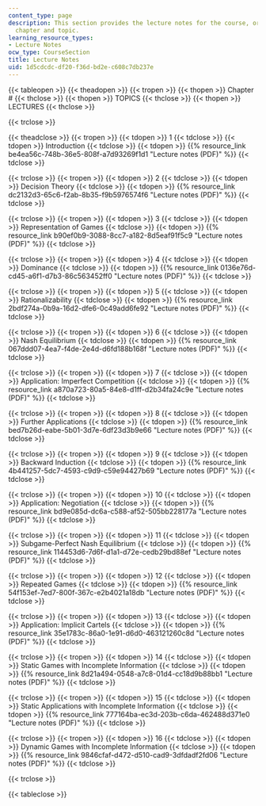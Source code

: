 ```yaml
---
content_type: page
description: This section provides the lecture notes for the course, organized by
  chapter and topic.
learning_resource_types:
- Lecture Notes
ocw_type: CourseSection
title: Lecture Notes
uid: 1d5cdcdc-df20-f36d-bd2e-c608c7db237e
---
```


{{< tableopen >}}
{{< theadopen >}}
{{< tropen >}}
{{< thopen >}}
Chapter #
{{< thclose >}}
{{< thopen >}}
TOPICS
{{< thclose >}}
{{< thopen >}}
LECTURES
{{< thclose >}}

{{< trclose >}}

{{< theadclose >}}
{{< tropen >}}
{{< tdopen >}}
1
{{< tdclose >}}
{{< tdopen >}}
Introduction
{{< tdclose >}}
{{< tdopen >}}
{{% resource_link be4ea56c-748b-36e5-808f-a7d93269f1d1 "Lecture notes (PDF)" %}}
{{< tdclose >}}

{{< trclose >}}
{{< tropen >}}
{{< tdopen >}}
2
{{< tdclose >}}
{{< tdopen >}}
Decision Theory
{{< tdclose >}}
{{< tdopen >}}
{{% resource_link dc2132d3-65c6-f2ab-8b35-f9b5976574f6 "Lecture notes (PDF)" %}}
{{< tdclose >}}

{{< trclose >}}
{{< tropen >}}
{{< tdopen >}}
3
{{< tdclose >}}
{{< tdopen >}}
Representation of Games
{{< tdclose >}}
{{< tdopen >}}
{{% resource_link b90ef0b9-3088-8cc7-a182-8d5eaf91f5c9 "Lecture notes (PDF)" %}}
{{< tdclose >}}

{{< trclose >}}
{{< tropen >}}
{{< tdopen >}}
4
{{< tdclose >}}
{{< tdopen >}}
Dominance
{{< tdclose >}}
{{< tdopen >}}
{{% resource_link 0136e76d-cd45-a6f1-d7b3-86c563452ff0 "Lecture notes (PDF)" %}}
{{< tdclose >}}

{{< trclose >}}
{{< tropen >}}
{{< tdopen >}}
5
{{< tdclose >}}
{{< tdopen >}}
Rationalizability
{{< tdclose >}}
{{< tdopen >}}
{{% resource_link 2bdf274a-0b9a-16d2-dfe6-0c49add6fe92 "Lecture notes (PDF)" %}}
{{< tdclose >}}

{{< trclose >}}
{{< tropen >}}
{{< tdopen >}}
6
{{< tdclose >}}
{{< tdopen >}}
Nash Equilibrium
{{< tdclose >}}
{{< tdopen >}}
{{% resource_link 067ddd07-4ea7-f4de-2e4d-d6fd188b168f "Lecture notes (PDF)" %}}
{{< tdclose >}}

{{< trclose >}}
{{< tropen >}}
{{< tdopen >}}
7
{{< tdclose >}}
{{< tdopen >}}
Application: Imperfect Competition
{{< tdclose >}}
{{< tdopen >}}
{{% resource_link a870a723-80a5-84e8-d1ff-d2b34fa24c9e "Lecture notes (PDF)" %}}
{{< tdclose >}}

{{< trclose >}}
{{< tropen >}}
{{< tdopen >}}
8
{{< tdclose >}}
{{< tdopen >}}
Further Applications
{{< tdclose >}}
{{< tdopen >}}
{{% resource_link bed7b26d-eabe-5b01-3d7e-6df23d3b9e66 "Lecture notes (PDF)" %}}
{{< tdclose >}}

{{< trclose >}}
{{< tropen >}}
{{< tdopen >}}
9
{{< tdclose >}}
{{< tdopen >}}
Backward Induction
{{< tdclose >}}
{{< tdopen >}}
{{% resource_link 4b441257-5dc7-4593-c9d9-c59e94427b69 "Lecture notes (PDF)" %}}
{{< tdclose >}}

{{< trclose >}}
{{< tropen >}}
{{< tdopen >}}
10
{{< tdclose >}}
{{< tdopen >}}
Application: Negotiation
{{< tdclose >}}
{{< tdopen >}}
{{% resource_link bd9e085d-dc6a-c588-af52-505bb228177a "Lecture notes (PDF)" %}}
{{< tdclose >}}

{{< trclose >}}
{{< tropen >}}
{{< tdopen >}}
11
{{< tdclose >}}
{{< tdopen >}}
Subgame-Perfect Nash Equilibrium
{{< tdclose >}}
{{< tdopen >}}
{{% resource_link 114453d6-7d6f-d1a1-d72e-cedb29bd88ef "Lecture notes (PDF)" %}}
{{< tdclose >}}

{{< trclose >}}
{{< tropen >}}
{{< tdopen >}}
12
{{< tdclose >}}
{{< tdopen >}}
Repeated Games
{{< tdclose >}}
{{< tdopen >}}
{{% resource_link 54f153ef-7ed7-800f-367c-e2b4021a18db "Lecture notes (PDF)" %}}
{{< tdclose >}}

{{< trclose >}}
{{< tropen >}}
{{< tdopen >}}
13
{{< tdclose >}}
{{< tdopen >}}
Application: Implicit Cartels
{{< tdclose >}}
{{< tdopen >}}
{{% resource_link 35e1783c-86a0-1e91-d6d0-463121260c8d "Lecture notes (PDF)" %}}
{{< tdclose >}}

{{< trclose >}}
{{< tropen >}}
{{< tdopen >}}
14
{{< tdclose >}}
{{< tdopen >}}
Static Games with Incomplete Information
{{< tdclose >}}
{{< tdopen >}}
{{% resource_link 8d21a494-0548-a7c8-01d4-cc18d9b88bb1 "Lecture notes (PDF)" %}}
{{< tdclose >}}

{{< trclose >}}
{{< tropen >}}
{{< tdopen >}}
15
{{< tdclose >}}
{{< tdopen >}}
Static Applications with Incomplete Information
{{< tdclose >}}
{{< tdopen >}}
{{% resource_link 777164ba-ec3d-203b-c6da-462488d371e0 "Lecture notes (PDF)" %}}
{{< tdclose >}}

{{< trclose >}}
{{< tropen >}}
{{< tdopen >}}
16
{{< tdclose >}}
{{< tdopen >}}
Dynamic Games with Incomplete Information
{{< tdclose >}}
{{< tdopen >}}
{{% resource_link 9846cfaf-d472-d510-cad9-3dfdadf2fd06 "Lecture notes (PDF)" %}}
{{< tdclose >}}

{{< trclose >}}

{{< tableclose >}}